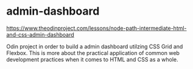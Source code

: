 # admin-dashboard

https://www.theodinproject.com/lessons/node-path-intermediate-html-and-css-admin-dashboard

Odin project in order to build a admin dashboard utilzing CSS Grid and Flexbox. This is more about the practical application of common web development practices when it comes to HTML and CSS as a whole.
